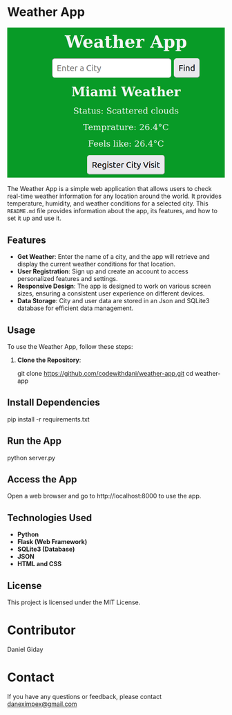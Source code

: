 # Weather App

![Weather App Screenshot](screenshot.png)

The Weather App is a simple web application that allows users to check real-time weather information for any location around the world. It provides temperature, humidity, and weather conditions for a selected city. This `README.md` file provides information about the app, its features, and how to set it up and use it.

## Features

- **Get Weather**: Enter the name of a city, and the app will retrieve and display the current weather conditions for that location.
- **User Registration**: Sign up and create an account to access personalized features and settings.
- **Responsive Design**: The app is designed to work on various screen sizes, ensuring a consistent user experience on different devices.
- **Data Storage**: City and user data are stored in an Json and SQLite3 database for efficient data management.

## Usage

To use the Weather App, follow these steps:

1. **Clone the Repository**:
  
   git clone https://github.com/codewithdani/weather-app.git
   cd weather-app

## Install Dependencies
pip install -r requirements.txt

## Run the App
python server.py

## Access the App
Open a web browser and go to http://localhost:8000 to use the app.

## Technologies Used
- **Python**
- **Flask (Web Framework)**
- **SQLite3 (Database)**
- **JSON**
- **HTML and CSS**

## License
This project is licensed under the MIT License.

# Contributor
Daniel Giday

# Contact
If you have any questions or feedback, please contact daneximpex@gmail.com
